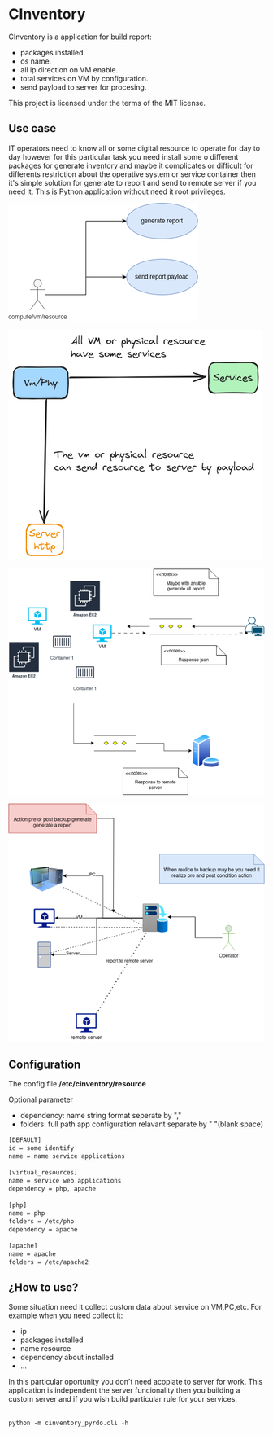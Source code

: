 CInventory
=================================

CInventory is a application for build report:

- packages installed.
- os name.
- all ip direction on VM enable.
- total services on VM by configuration.
- send payload to server for procesing.

This project is licensed under the terms of the MIT license.

## Use case

IT operators need to know all or some digital resource to operate for day to day however for this particular task you need install some o different packages for generate inventory and maybe it complicates or difficult for differents restriction about the operative system or service container then it's simple solution for generate to report and send to remote server if you need it. 
This is Python application without need it root privileges.

![use case](img/use%20case.png)

![util can send](img/util.png)

![using](img/maybe-using-cinventory.png)

![using with backup](img/usecase2.png)



## Configuration

The config file **/etc/cinventory/resource**

Optional parameter

- dependency: name string format seperate by ","
- folders: full path app configuration relavant separate by " "(blank space)

```
[DEFAULT]
id = some identify
name = name service applications

[virtual_resources]
name = service web applications
dependency = php, apache

[php]
name = php
folders = /etc/php
dependency = apache

[apache]
name = apache
folders = /etc/apache2

```

## ¿How to use?

Some situation need it collect custom data about service on VM,PC,etc. For example when you need collect it:

- ip 
- packages installed
- name resource
- dependency about installed
- ...

In this particular oportunity you don't need acoplate to server for work. This application is independent the server funcionality then you building a custom server and if you wish build particular rule for your services.

```

python -m cinventory_pyrdo.cli -h

```